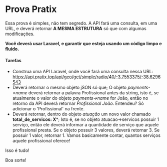 # Prova Pratix

Essa prova é simples, não tem segredo. A API fará uma consulta, em uma URL, e deverá retornar **A MESMA ESTRUTURA** só que com algumas modificações.

**Você deverá usar Laravel, e garantir que esteja usando um código limpo e fluido.**

#### Tarefas

- Construa uma API Laravel, onde você fará uma consulta nessa URL: https://api.pratix.top/api/geo/get/simple/radio/40/-3.7553375/-38.6296543
- Deverá retornar o mesmo objeto jSON só que; O objeto *payments->name* deverá retornar a palavra Profissional antes da string, isto é, se atualmente o valor do objeto *payments->name* for João, então no retorno da API deverá retornar *Profissional João*. Entendeu? Só adicionar o 'Profissional' na frente.
- Deverá retornar, dentro do objeto *atuação* um novo valor chamado **total_de_servicos: X***; Isto é, se no objeto atuacao->servicos possuir 1 serviço, então ele deverá informar a quantidade de serviço que aquele profissional presta. Se o objeto possuir 3 valores, deverá retornar 3. Se possuir 1 valor, retornar 1. Vamos basicamente contar, quantos serviços aquele profissional oferece!


Isso é tudo!


Boa sorte!
